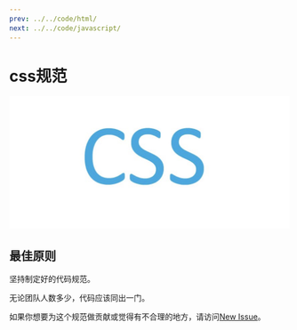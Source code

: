 ```yaml
---
prev: ../../code/html/
next: ../../code/javascript/
---
```


# css规范

![front-end.jpg](../../images/css.jpg)

## 最佳原则

坚持制定好的代码规范。

无论团队人数多少，代码应该同出一门。

如果你想要为这个规范做贡献或觉得有不合理的地方，请访问[New Issue](https://github.com/niceboybao/front-end-develop-standard/issues)。
